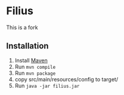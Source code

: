 # Filius
This is a fork
## Installation
1. Install [Maven](https://maven.apache.org/install.html)
2. Run ```mvn compile```
3. Run ```mvn package```
4. copy src/main/resources/config to target/
5. Run ```java -jar filius.jar```